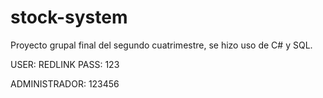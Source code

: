 # stock-system
Proyecto grupal final del segundo cuatrimestre, se hizo uso de C# y SQL.

USER: REDLINK
PASS: 123

ADMINISTRADOR: 123456
